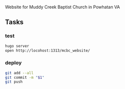 Website for Muddy Creek Baptist Church in Powhatan VA

## Tasks

### test

```sh
hugo server
open http://locohost:1313/mcbc_website/
```

### deploy

```sh
git add --all
git commit -m "$1"
git push
```
